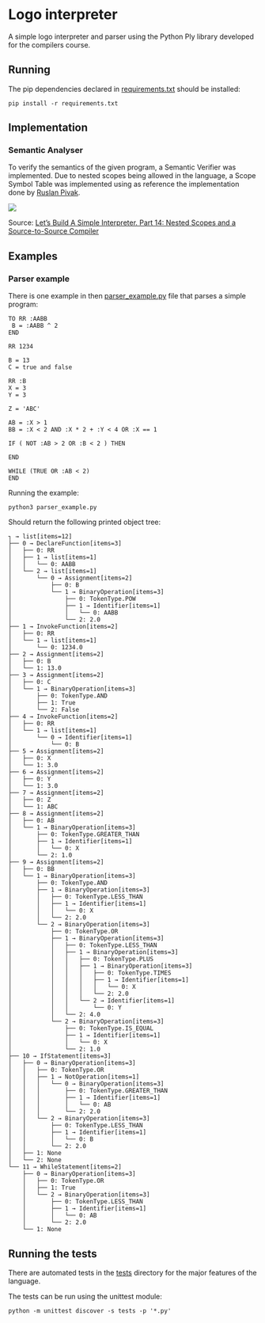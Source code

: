 
# Logo interpreter

A simple logo interpreter and parser using the Python Ply library developed for the compilers course.

## Running

The pip dependencies declared in [requirements.txt](requirements.txt) should be installed:

```shell
pip install -r requirements.txt
```

## Implementation

### Semantic Analyser

To verify the semantics of the given program, a Semantic Verifier was implemented.
Due to nested scopes being allowed in the language, a Scope Symbol Table was implemented using as reference the implementation done by [Ruslan Pivak](https://ruslanspivak.com/lsbasi-part14/).

![](https://ruslanspivak.com/lsbasi-part14/lsbasi_part14_img14.png)

Source: [Let’s Build A Simple Interpreter. Part 14: Nested Scopes and a Source-to-Source Compiler](https://ruslanspivak.com/lsbasi-part14/)

## Examples

### Parser example

There is one example in then [parser_example.py](./parser_example.py) file that parses a simple program:

```logo
TO RR :AABB
 B = :AABB ^ 2
END

RR 1234

B = 13
C = true and false

RR :B
X = 3
Y = 3

Z = 'ABC'

AB = :X > 1
BB = :X < 2 AND :X * 2 + :Y < 4 OR :X == 1

IF ( NOT :AB > 2 OR :B < 2 ) THEN
   
END

WHILE (TRUE OR :AB < 2)
END
```

Running the example:

```shell
python3 parser_example.py
```

Should return the following printed object tree:

```text
┐ → list[items=12]
├── 0 → DeclareFunction[items=3]
│   ├── 0: RR
│   ├── 1 → list[items=1]
│   │   └── 0: AABB
│   └── 2 → list[items=1]
│       └── 0 → Assignment[items=2]
│           ├── 0: B
│           └── 1 → BinaryOperation[items=3]
│               ├── 0: TokenType.POW
│               ├── 1 → Identifier[items=1]
│               │   └── 0: AABB
│               └── 2: 2.0
├── 1 → InvokeFunction[items=2]
│   ├── 0: RR
│   └── 1 → list[items=1]
│       └── 0: 1234.0
├── 2 → Assignment[items=2]
│   ├── 0: B
│   └── 1: 13.0
├── 3 → Assignment[items=2]
│   ├── 0: C
│   └── 1 → BinaryOperation[items=3]
│       ├── 0: TokenType.AND
│       ├── 1: True
│       └── 2: False
├── 4 → InvokeFunction[items=2]
│   ├── 0: RR
│   └── 1 → list[items=1]
│       └── 0 → Identifier[items=1]
│           └── 0: B
├── 5 → Assignment[items=2]
│   ├── 0: X
│   └── 1: 3.0
├── 6 → Assignment[items=2]
│   ├── 0: Y
│   └── 1: 3.0
├── 7 → Assignment[items=2]
│   ├── 0: Z
│   └── 1: ABC
├── 8 → Assignment[items=2]
│   ├── 0: AB
│   └── 1 → BinaryOperation[items=3]
│       ├── 0: TokenType.GREATER_THAN
│       ├── 1 → Identifier[items=1]
│       │   └── 0: X
│       └── 2: 1.0
├── 9 → Assignment[items=2]
│   ├── 0: BB
│   └── 1 → BinaryOperation[items=3]
│       ├── 0: TokenType.AND
│       ├── 1 → BinaryOperation[items=3]
│       │   ├── 0: TokenType.LESS_THAN
│       │   ├── 1 → Identifier[items=1]
│       │   │   └── 0: X
│       │   └── 2: 2.0
│       └── 2 → BinaryOperation[items=3]
│           ├── 0: TokenType.OR
│           ├── 1 → BinaryOperation[items=3]
│           │   ├── 0: TokenType.LESS_THAN
│           │   ├── 1 → BinaryOperation[items=3]
│           │   │   ├── 0: TokenType.PLUS
│           │   │   ├── 1 → BinaryOperation[items=3]
│           │   │   │   ├── 0: TokenType.TIMES
│           │   │   │   ├── 1 → Identifier[items=1]
│           │   │   │   │   └── 0: X
│           │   │   │   └── 2: 2.0
│           │   │   └── 2 → Identifier[items=1]
│           │   │       └── 0: Y
│           │   └── 2: 4.0
│           └── 2 → BinaryOperation[items=3]
│               ├── 0: TokenType.IS_EQUAL
│               ├── 1 → Identifier[items=1]
│               │   └── 0: X
│               └── 2: 1.0
├── 10 → IfStatement[items=3]
│   ├── 0 → BinaryOperation[items=3]
│   │   ├── 0: TokenType.OR
│   │   ├── 1 → NotOperation[items=1]
│   │   │   └── 0 → BinaryOperation[items=3]
│   │   │       ├── 0: TokenType.GREATER_THAN
│   │   │       ├── 1 → Identifier[items=1]
│   │   │       │   └── 0: AB
│   │   │       └── 2: 2.0
│   │   └── 2 → BinaryOperation[items=3]
│   │       ├── 0: TokenType.LESS_THAN
│   │       ├── 1 → Identifier[items=1]
│   │       │   └── 0: B
│   │       └── 2: 2.0
│   ├── 1: None
│   └── 2: None
└── 11 → WhileStatement[items=2]
    ├── 0 → BinaryOperation[items=3]
    │   ├── 0: TokenType.OR
    │   ├── 1: True
    │   └── 2 → BinaryOperation[items=3]
    │       ├── 0: TokenType.LESS_THAN
    │       ├── 1 → Identifier[items=1]
    │       │   └── 0: AB
    │       └── 2: 2.0
    └── 1: None
```

## Running the tests

There are automated tests in the [tests](./tests) directory for the major features of the language.

The tests can be run using the unittest module:

```shell
python -m unittest discover -s tests -p '*.py'
```